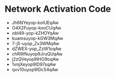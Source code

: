 # Network Activation Code
* Jh6NYeyop-koIUEqAw
* O4X2Fuyop-kooCUqAw
* obI49-yop-kZHOYqAw
* kuamsuyop-kGW3MqAw
* 7-j5-uyop_Zx3WMqAw
* dZWEX-yop_ZzW1oqAw
* chRWNuyop9JruQUqAw
* j2zQVeyop9IHO9oqAw
* 1vnjXeyop9ID97sqAw
* qvv10uyop9IDc54qAw